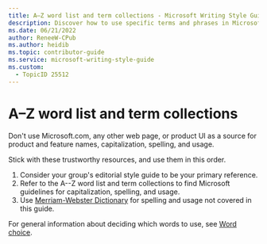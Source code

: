 ```yaml
---
title: A–Z word list and term collections - Microsoft Writing Style Guide Internal
description: Discover how to use specific terms and phrases in Microsoft content.
ms.date: 06/21/2022
author: ReneeW-CPub
ms.author: heidib
ms.topic: contributor-guide
ms.service: microsoft-writing-style-guide
ms.custom:
  - TopicID 25512
---
```


# A–Z word list and term collections

Don't use Microsoft.com, any other web page, or product UI as a source
for product and feature names, capitalization, spelling, and usage.

Stick with these trustworthy resources, and use them in this order. 

1. Consider your group's editorial style guide to be your primary reference.
2. Refer to the A--Z word list and term collections to find Microsoft guidelines for capitalization, spelling, and usage.
3. Use [Merriam-Webster Dictionary](https://www.merriam-webster.com/) for spelling and usage  not covered in this guide. 

For general information about deciding which words to use, see [Word choice](/style-guide/word-choice/).
